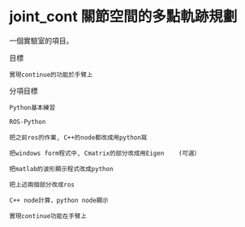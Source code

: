 # joint_cont 關節空間的多點軌跡規劃

一個實驗室的項目。
	

目標

	實現continue的功能於手臂上

分項目標

	Python基本練習

	ROS-Python

	把之前ros的作業, C++的node都改成用python寫

	把windows form程式中, Cmatrix的部分改成用Eigen	(可選）

	把matlab的波形顯示程式改成python

	把上述兩個部分改成ros

	C++ node計算，python node顯示

	實現continue功能在手臂上


